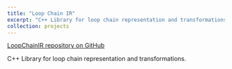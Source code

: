 ```yaml
---
title: "Loop Chain IR"
excerpt: "C++ Library for loop chain representation and transformations."
collection: projects
---
```


[LoopChainIR repository on GitHub](https://github.com/CompOpt4Apps/LoopChainIR)

C++ Library for loop chain representation and transformations.
